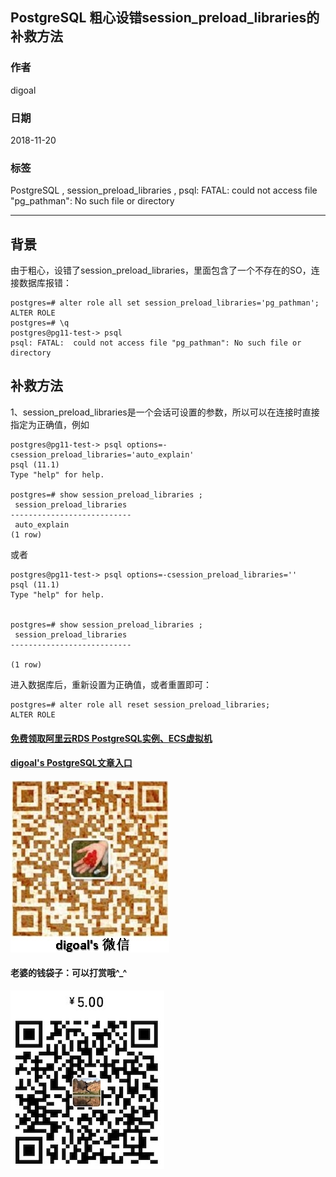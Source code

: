 ## PostgreSQL 粗心设错session_preload_libraries的补救方法  
                                                                                 
### 作者                                                                                 
digoal                                                                                 
                                                                                 
### 日期                                                                                 
2018-11-20                                                                             
                                                                                 
### 标签                                                                                 
PostgreSQL , session_preload_libraries , psql: FATAL:  could not access file "pg_pathman": No such file or directory           
                                                                                 
----                                                                                 
                                                                                 
## 背景      
由于粗心，设错了session_preload_libraries，里面包含了一个不存在的SO，连接数据库报错：  
  
```  
postgres=# alter role all set session_preload_libraries='pg_pathman';  
ALTER ROLE  
postgres=# \q  
postgres@pg11-test-> psql  
psql: FATAL:  could not access file "pg_pathman": No such file or directory  
```  
  
## 补救方法  
1、session_preload_libraries是一个会话可设置的参数，所以可以在连接时直接指定为正确值，例如  
  
```  
postgres@pg11-test-> psql options=-csession_preload_libraries='auto_explain'  
psql (11.1)  
Type "help" for help.  
  
postgres=# show session_preload_libraries ;  
 session_preload_libraries   
---------------------------  
 auto_explain  
(1 row)  
```  
  
或者  
  
```  
postgres@pg11-test-> psql options=-csession_preload_libraries=''  
psql (11.1)  
Type "help" for help.  
  
  
postgres=# show session_preload_libraries ;  
 session_preload_libraries   
---------------------------  
   
(1 row)  
```  
  
进入数据库后，重新设置为正确值，或者重置即可：  
  
```  
postgres=# alter role all reset session_preload_libraries;  
ALTER ROLE  
```  
  
    
  
  
  
  
  
  
  
  
  
#### [免费领取阿里云RDS PostgreSQL实例、ECS虚拟机](https://free.aliyun.com/ "57258f76c37864c6e6d23383d05714ea")
  
  
#### [digoal's PostgreSQL文章入口](https://github.com/digoal/blog/blob/master/README.md "22709685feb7cab07d30f30387f0a9ae")
  
  
![digoal's weixin](../pic/digoal_weixin.jpg "f7ad92eeba24523fd47a6e1a0e691b59")
  
  
#### 老婆的钱袋子：可以打赏哦^_^  
![wife's weixin ds](../pic/wife_weixin_ds.jpg "acd5cce1a143ef1d6931b1956457bc9f")
  

